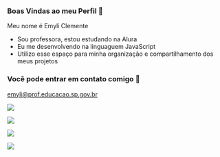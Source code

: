### Boas Vindas ao meu Perfil 🥭

Meu nome é Emyli Clemente

- Sou professora, estou estudando na Alura 
- Eu me desenvolvendo na linguaguem JavaScript
- Utilizo esse espaço para minha organização e compartilhamento dos meus projetos

### Você pode entrar em contato comigo 📧

emyli@prof.educacao.sp.gov.br

![](https://media.tenor.com/WC6BaMDojvIAAAAM/vegeta-dragon-ball-super.gif)

![](https://media.tenor.com/LO5LF4ge6jgAAAAM/teq-ultimate-gohan-teen-gohan.gif)

![](https://media1.tenor.com/m/A5v3dhQbx8MAAAAC/goku-lr-teq-ssg-goku-and-vegeta.gif)

![](https://media1.tenor.com/m/WTWd1tNVxzYAAAAC/goku.gif)
